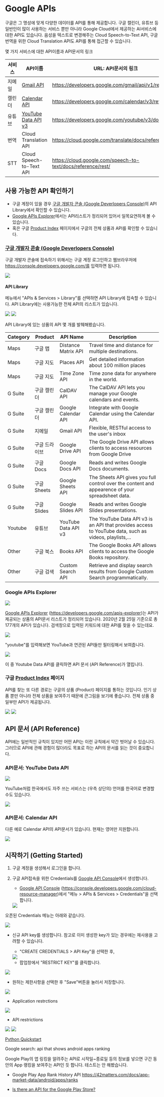 # Google APIs

구글은 그 명성에 맞게 다양한 데이터를 API를 통해 제공합니다. 구글 캘린더, 유튜브 등 일반인이 많이 사용하는 서비스 뿐만 아니라 Google Cloud에서 제공하는 AI서비스에 대한 API도 있습니다. 음성을 텍스트로 변경해주는 Cloud Speech-to-Text API, 구글 번역을 위한 Cloud Translation API도 API를 통해 접근할 수 있습니다.

몇 가지 서비스에 대한 API이름과 API문서의 링크

| 서비스 | API이름                                                      | URL: API문서의 링크                                          |
| ------ | ------------------------------------------------------------ | ------------------------------------------------------------ |
| 지메일 | [Gmail API](https://developers.google.com/gmail/api/v1/reference/) | https://developers.google.com/gmail/api/v1/reference/        |
| 캘린더 | [Calendar API](https://developers.google.com/calendar/v3/reference/) | https://developers.google.com/calendar/v3/reference/         |
| 유튜브 | [YouTube Data API v3](https://developers.google.com/youtube/v3/docs/) | https://developers.google.com/youtube/v3/docs/               |
| 번역   | Cloud Translation API                                        | https://cloud.google.com/translate/docs/reference/rest       |
| STT    | Cloud Speech-to-Text API                                     | https://cloud.google.com/speech-to-text/docs/reference/rest/ |



## 사용 가능한 API 확인하기

* 구글 계정이 있을 경우 [구글 개발자 콘솔 (Google Deverlopers Console)](https://console.developers.google.com/)의 API Library에서 확인할 수 있습니다. 
* [Google APIs Explorer](https://developers.google.com/apis-explorer)에서는 API리스트가 정리되어 있어서 일목요연하게 볼 수 있습니다.
* 혹은 구글 [Product Index](https://developers.google.com/products/) 페이지에서 구글의 전체 상품과 API를 확인할 수 있습니다.

### [구글 개발자 콘솔 (Google Deverlopers Console)](https://console.developers.google.com/)

구글 개발자 콘솔에 접속하기 위해서는 구글 계정 로그인하고  웹브라우저에 https://console.developers.google.com/를 입력하면 됩니다.

<img src="images/Google_API_Console-API_and_Services.png">

#### API Library

메뉴에서 "APIs & Services > Library"를 선택하면 API Library에 접속할 수 있습니다. API Library에는 사용가능한 전체 API의 리스트가 있습니다.

<img src="images/Google_API_Console-API_and_Services-API_Library-Search_box.png">

<img src="images/Google_API_Console-API_and_Services-Category.png">



API Library에 있는 상품의 API 몇 개를 발췌해봤습니다.

| Category | Product       | API Name            | Description                                                  |
| -------- | ------------- | ------------------- | ------------------------------------------------------------ |
| Maps     | 구글 맵       | Distance Matrix API | Travel time and distance for multiple destinations.          |
| Maps     | 구글 지도     | Places API          | Get detailed information about 100 million places            |
| Maps     | 구글 지도     | Time Zone API       | Time zone data for anywhere in the world.                    |
| G Suite  | 구글 캘린더   | CalDAV API          | The CalDAV API lets you manage your Google calendars and events. |
| G Suite  | 구글 캘린더   | Google Calendar API | Integrate with Google Calendar using the Calendar API.       |
| G Suite  | 지메일        | Gmail API           | Flexible, RESTful access to the user's inbox                 |
| G Suite  | 구글 드라이브 | Google Drive API    | The Google Drive API allows clients to access resources from Google Drive |
| G Suite  | 구글 Docs     | Google Docs API     | Reads and writes Google Docs documents.                      |
| G Suite  | 구글 Sheets   | Google Sheets API   | The Sheets API gives you full control over the content and appearence of your spreadsheet data. |
| G Suite  | 구글 Slides   | Google Slides API   | Reads and writes Google Slides presentations.                |
| Youtube  | 유튜브        | YouTube Data API v3 | The YouTube Data API v3 is an API that provides access to YouTube data, such as videos, playlists,… |
| Other    | 구글 북스     | Books API           | The Google Books API allows clients to access the Google Books repository. |
| Other    | 구글 검색     | Custom Search API   | Retrieve and display search results from Google Custom Search programmatically. |



### Google APIs Explorer

<img src="images/google_search-google_apis.png">



[Google APIs Explorer](https://developers.google.com/apis-explorer) (https://developers.google.com/apis-explorer)는 API가 제공되는 상품의 API문서 리스트가 정리되어 있습니다. 2020년 2월 25일 기준으로 총 177개의 API가 있습니다. 검색창으로 입력된 키워드에 대한 API를 찾을 수 있는데요.

<img src="images/Google_APIs_Explore-search_box.png">

"youtube"를 입력해보면 YouTube과 연관된 API들만 필터링해서 보여줍니다.

<img src="images/Google_APIs_Explorer-youtube.png">

이 중 Youtube Data API를 클릭하면 API 문서 (API Reference)가 열립니다.



### 구글 [Product Index](https://developers.google.com/products/) 페이지

API를 찾는 또 다른 경로는 구글의 상품 (Product) 페이지를 통하는 것입니다. 인기 상품 뿐만 아니라 전체 상품을 보여주기 때문에 큰그림을 보기에 좋습니다. 전체 상품 중 일부만 API가 제공됩니다.

<img src="images/Google_Product_Index-Popular.png">

<img src="images/Google_Product_Index-All_Products.png">



## API 문서 (API Reference)

API에는 일반적인 규칙이 있지만 어떤 API는 이런 규칙에서 약간 벗어날 수 있습니다. 그러므로 API에 관해 경험이 많더라도 목표로 하는 API의 문서를 읽는 것이 중요합니다. 

### API문서: YouTube Data API

<img src="images/YouTube-Data_API-API_Reference-English.png">

YouTube처럼 한국에서도 자주 쓰는 서비스는 (우측 상단의) 언어를 한국어로 변경할 수도 있습니다.

<img src="images/YouTube-Data_API-API_Reference-Korean.png">

### API문서: Calendar API

다른 예로 Calendar API의 API문서가 있습니다. 현재는 영어만 지원합니다.

<img src="images/Calendar_API-API_Reference-English.png">



## 시작하기 (Getting Started)

1. 구글 계정을 생성해서 로그인을 합니다.

2. 구글 API접속을 위한 Credentials를 [Google API Console](https://console.developers.google.com/cloud-resource-manager)에서 생성합니다.

   * [Google API Console](https://console.developers.google.com/cloud-resource-manager) (https://console.developers.google.com/cloud-resource-manager)에서 "메뉴 > APIs & Services > Credentials"을 선택합니다.

   

   <img src="images/Google_API_Console-Menu.png">

오픈된 Credentials 메뉴는 아래와 같습니다.

<img src="images/Google_API_Console-Credentials.png">

* 신규 API key를 생성합니다. 참고로 이미 생성한 key가 있는 경우에는 재사용을 고려할 수 있습니다.

  * "CREATE CREDENTIALS > API Key"을 선택한 후, 

  <img src="images/Google_API_Console-Credentials-CREATE_CREDENTIALS.png">
  
  * 팝업창에서 "RESTRICT KEY"를 클릭합니다. 

<img src="images/Google_API_Console-Credentials-CREATE_CREDENTIALS-API_KEY.png">

 * 원하는 제한사항을 선택한 후 "Save"버튼을 눌러서 저장합니다.

   

<img src="images/Google_API_Console-Credentials-CREATE_CREDENTIALS-API_KEY-Restrict_and_rename_API_key.png">

* Application restrctions

<img src="images/Google_API_Console-Credentials-CREATE_CREDENTIALS-API_KEY-Restrict_and_rename_API_key-Application_restrictions.png">

* API restrictions

<img src="images/Google_API_Console-Credentials-CREATE_CREDENTIALS-API_KEY-Restrict_and_rename_API_key-API_restrictions.png">

<img src="images/Google_API_Console-API_and_Services.png">



[Python Quickstart](https://developers.google.com/youtube/v3/quickstart/python)



Google search: api that shows android apps ranking

Google Play의 앱 링킹을 알려주는 API로 시작일~종료일 등의 정보를 넣으면 구간 동안의 App 랭킹을 보여주는 API인 듯 합니다. 테스트는 안 해봤습니다.

* Google Play App Rank History API https://42matters.com/docs/app-market-data/android/apps/ranks

* [Is there an API for the Google Play Store?](https://www.quora.com/Is-there-an-API-for-the-Google-Play-Store)
